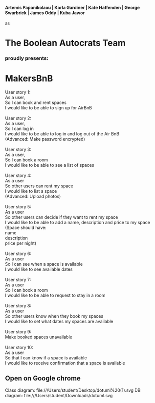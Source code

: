 **Artemis Papanikolaou | Karla Gardiner | Kate Haffenden | George Swarbrick | James Oddy | Kuba Jawor** <br>
<br>
as
# The Boolean Autocrats Team<br>

### proudly presents:

# MakersBnB

User story 1:<br>
As a user,<br>
So I can book and rent spaces<br>
I would like to be able to sign up for AirBnB<br>
<br>
User story 2:<br>
As a user,<br>
So I can log in <br>
I would like to be able to log in and log out of the Air BnB<br>
(Advanced: Make password encrypted)<br>
<br>
User story 3: <br>
As a user,<br>
So I can book a room<br>
I would like to be able to see a list of spaces<br>
<br>
User story 4:<br>
As a user<br>
So other users can rent my space<br>
I would like to list a space<br>
(Advanced: Upload photos)<br>
<br>
User story 5:<br>
As a user<br>
So other users can decide if they want to rent my space<br>
I would like to be able to add a name, description and price to my space<br>
(Space should have:<br>
name<br>
description<br>
price per night)<br>
<br>
User story 6:<br>
As a user<br>
So I can see when a space is available<br>
I would like to see available dates<br>
<br>
User story 7:<br>
As a user<br>
So I can book a room<br>
I would like to be able to request to stay in a room<br>
<br>
User story 8:<br>
As a user<br>
So other users know when they book my spaces<br>
I would like to set what dates my spaces are available<br>
<br>
User story 9:<br>
Make booked spaces unavailable<br>
<br>
User story 10:<br>
As a user<br>
So that I can know if a space is available<br>
I would like to receive confirmation that a space is available<br>

## Open on Google chrome ##

Class diagram: file:///Users/student/Desktop/dotuml%20(1).svg
DB diagram: file:///Users/student/Downloads/dotuml.svg
